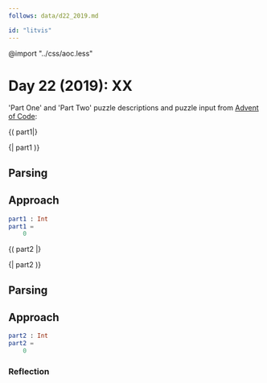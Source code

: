 ```yaml
---
follows: data/d22_2019.md

id: "litvis"
---
```


@import "../css/aoc.less"

# Day 22 (2019): XX

'Part One' and 'Part Two' puzzle descriptions and puzzle input from [Advent of Code](https://adventofcode.com/2019/day/22):

{( part1|}

{| part1 )}

## Parsing

## Approach

```elm {l r}
part1 : Int
part1 =
    0
```

{( part2 |}

{| part2 )}

## Parsing

## Approach

```elm {l r}
part2 : Int
part2 =
    0
```

### Reflection
